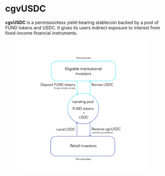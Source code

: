 # cgvUSDC

**cgvUSDC** is a permissionless yield-bearing stablecoin backed by a pool of FUND tokens and USDC. It gives its users indirect exposure to interest from fixed-income financial instruments.

<figure><img src="../.gitbook/assets/cgvUSDC flow.png" alt=""><figcaption></figcaption></figure>
